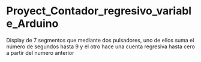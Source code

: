 # Proyect_Contador_regresivo_variable_Arduino
 Display de 7 segmentos que mediante dos pulsadores, uno de ellos suma el número de segundos hasta 9 y el otro hace una cuenta regresiva hasta cero a partir del numero anterior

